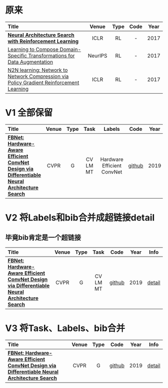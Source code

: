 

# 原来
| Title                                    |  Venue  |   Type    |                   Code                   | Year |
| :--------------------------------------- | :-----: | :-------: | :--------------------------------------: | :--: |
| [**Neural Architecture Search with Reinforcement Learning**](https://openreview.net/forum?id=r1Ue8Hcxg) |  ICLR   |    RL     |                    -                     | 2017 |
| [Learning to Compose Domain-Specific Transformations for Data Augmentation](http://papers.nips.cc/paper/6916-learning-to-compose-domain-specific-transformations-for-data-augmentation) | NeurIPS |    RL     |                    -                     | 2017 |
| [N2N learning: Network to Network Compression via Policy Gradient Reinforcement Learning](https://openreview.net/forum?id=B1hcZZ-AW) |  ICLR   |    RL     |                    -                     | 2017 |


# V1 全部保留
| Title                                    |  Venue  | Type | Task | Labels | Code | Year | bib |
| :-------------------------------------- | :-----: | :--: | :--: | :----: | :--: | :--: | :--: |
| [**FBNet: Hardware-Aware Efficient ConvNet Design via Differentiable Neural Architecture Search**](https://ieeexplore.ieee.org/document/8953587/) |  CVPR   |   G    | CV<br>LM<br>MT | Hardware  Efficient  ConvNet |  [github](https://github.com/facebookresearch/mobile-vision) | 2019 | bib |


# V2 将Labels和bib合并成超链接detail
## 毕竟bib肯定是一个超链接
| Title                                    |  Venue  | Type | Task | Code | Year | Info |
| :-------------------------------------- | :-----: | :--: | :--: | :----: | :--: | :--: |
| [**FBNet: Hardware-Aware Efficient ConvNet Design via Differentiable Neural Architecture Search**](https://ieeexplore.ieee.org/document/8953587/) |  CVPR   |   G    | CV  LM  MT |  [github](https://github.com/facebookresearch/mobile-vision) | 2019 | [detail](./info/Wu2019FBNet.md) |

# V3 将Task、Labels、bib合并
| Title                                    |  Venue  | Type | Code | Year | Info |
| :-------------------------------------- | :-----: | :--: | :--: | :----: | :--: |
| [**FBNet: Hardware-Aware Efficient ConvNet Design via Differentiable Neural Architecture Search**](https://ieeexplore.ieee.org/document/8953587/) |  CVPR   |   G    |  [github](https://github.com/facebookresearch/mobile-vision) | 2019 | [detail]() |